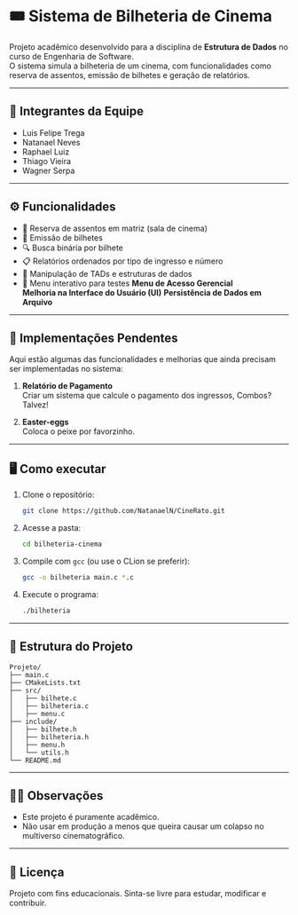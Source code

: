 # 🎟️ Sistema de Bilheteria de Cinema

Projeto acadêmico desenvolvido para a disciplina de **Estrutura de Dados** no curso de Engenharia de Software.  
O sistema simula a bilheteria de um cinema, com funcionalidades como reserva de assentos, emissão de bilhetes e geração de relatórios.

---

## 🧠 Integrantes da Equipe

- Luis Felipe Trega
- Natanael Neves
- Raphael Luiz
- Thiago Vieira
- Wagner Serpa

---

## ⚙️ Funcionalidades

- 📌 Reserva de assentos em matriz (sala de cinema)
- 🎫 Emissão de bilhetes
- 🔍 Busca binária por bilhete
- 📋 Relatórios ordenados por tipo de ingresso e número
- 💾 Manipulação de TADs e estruturas de dados
- 🧪 Menu interativo para testes
**Menu de Acesso Gerencial**  
**Melhoria na Interface do Usuário (UI)** 
**Persistência de Dados em Arquivo** 
---

## 🚧 Implementações Pendentes

Aqui estão algumas das funcionalidades e melhorias que ainda precisam ser implementadas no sistema:


1. **Relatório de Pagamento**  
   Criar um sistema que calcule o pagamento dos ingressos, Combos? Talvez!

2. **Easter-eggs**  
   Coloca o peixe por favorzinho.

---


## 🖥️ Como executar

1. Clone o repositório:

   ```bash
   git clone https://github.com/NatanaelN/CineRato.git


2. Acesse a pasta:

   ```bash
   cd bilheteria-cinema
   ```

3. Compile com `gcc` (ou use o CLion se preferir):

   ```bash
   gcc -o bilheteria main.c *.c
   ```

4. Execute o programa:

   ```bash
   ./bilheteria
   ```

---

## 📁 Estrutura do Projeto

```
Projeto/
├── main.c
├── CMakeLists.txt
├── src/
│   ├── bilhete.c
│   ├── bilheteria.c
│   ├── menu.c
├── include/
│   ├── bilhete.h
│   ├── bilheteria.h
│   ├── menu.h
│   └── utils.h
└── README.md
```

---

## 🧙‍♂️ Observações

- Este projeto é puramente acadêmico.
- Não usar em produção a menos que queira causar um colapso no multiverso cinematográfico.

---

## 📜 Licença

Projeto com fins educacionais. Sinta-se livre para estudar, modificar e contribuir.
